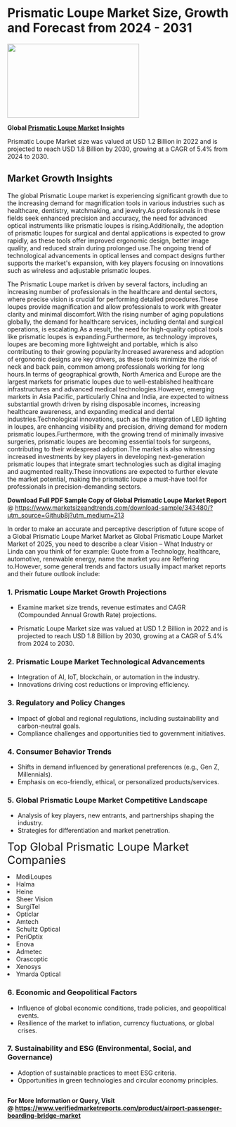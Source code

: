 <H1>Prismatic Loupe Market Size, Growth and Forecast from 2024 - 2031</H1><img class="aligncenter size-medium wp-image-584254" src="https://thirdeyenews.in/wp-content/uploads/2024/09/Global-Market-Research-300x168.jpeg" alt="" width="300" height="168" /><p><strong>Global&nbsp;<a href="https://www.marketsizeandtrends.com/download-sample/343480/?utm_source=Github8j?utm_medium=213">Prismatic Loupe Market</a> Insights</strong></p><p>Prismatic Loupe Market size was valued at USD 1.2 Billion in 2022 and is projected to reach USD 1.8 Billion by 2030, growing at a CAGR of 5.4% from 2024 to 2030.</p><p><h2>Market Growth Insights</h2> <p>The global Prismatic Loupe market is experiencing significant growth due to the increasing demand for magnification tools in various industries such as healthcare, dentistry, watchmaking, and jewelry.As professionals in these fields seek enhanced precision and accuracy, the need for advanced optical instruments like prismatic loupes is rising.Additionally, the adoption of prismatic loupes for surgical and dental applications is expected to grow rapidly, as these tools offer improved ergonomic design, better image quality, and reduced strain during prolonged use.The ongoing trend of technological advancements in optical lenses and compact designs further supports the market's expansion, with key players focusing on innovations such as wireless and adjustable prismatic loupes.</p> <p>The Prismatic Loupe market is driven by several factors, including an increasing number of professionals in the healthcare and dental sectors, where precise vision is crucial for performing detailed procedures.These loupes provide magnification and allow professionals to work with greater clarity and minimal discomfort.With the rising number of aging populations globally, the demand for healthcare services, including dental and surgical operations, is escalating.As a result, the need for high-quality optical tools like prismatic loupes is expanding.Furthermore, as technology improves, loupes are becoming more lightweight and portable, which is also contributing to their growing popularity.Increased awareness and adoption of ergonomic designs are key drivers, as these tools minimize the risk of neck and back pain, common among professionals working for long hours.In terms of geographical growth, North America and Europe are the largest markets for prismatic loupes due to well-established healthcare infrastructures and advanced medical technologies.However, emerging markets in Asia Pacific, particularly China and India, are expected to witness substantial growth driven by rising disposable incomes, increasing healthcare awareness, and expanding medical and dental industries.Technological innovations, such as the integration of LED lighting in loupes, are enhancing visibility and precision, driving demand for modern prismatic loupes.Furthermore, with the growing trend of minimally invasive surgeries, prismatic loupes are becoming essential tools for surgeons, contributing to their widespread adoption.The market is also witnessing increased investments by key players in developing next-generation prismatic loupes that integrate smart technologies such as digital imaging and augmented reality.These innovations are expected to further elevate the market potential, making the prismatic loupe a must-have tool for professionals in precision-demanding sectors.<p><span class=""><strong>Download Full PDF Sample Copy of Global Prismatic Loupe Market Report</strong> @ <a href="https://www.marketsizeandtrends.com/download-sample/343480/?utm_source=Github8j?utm_medium=213" target="_blank">https://www.marketsizeandtrends.com/download-sample/343480/?utm_source=Github8j?utm_medium=213</a></span></p><p>In order to make an accurate and perceptive description of future scope of a Global&nbsp;Prismatic Loupe Market Market as Global&nbsp;Prismatic Loupe Market Market of 2025, you need to describe a clear Vision &ndash; What Industry or Linda can you think of for example: Quote from a Technology, healthcare, automotive, renewable energy, name the market you are Reffering to.However, some general trends and factors usually impact market reports and their future outlook include:</p><h3>1.&nbsp;<strong>Prismatic Loupe Market Growth Projections</strong></h3><ul><li>Examine market size trends, revenue estimates and CAGR (Compounded Annual Growth Rate) projections.</li><li><p>Prismatic Loupe Market size was valued at USD 1.2 Billion in 2022 and is projected to reach USD 1.8 Billion by 2030, growing at a CAGR of 5.4% from 2024 to 2030.</p></li></ul><h3>2.&nbsp;<strong>Prismatic Loupe Market Technological Advancements</strong></h3><ul><li>Integration of AI, IoT, blockchain, or automation in the industry.</li><li>Innovations driving cost reductions or improving efficiency.</li></ul><h3>3.&nbsp;<strong>Regulatory and Policy Changes</strong></h3><ul><li>Impact of global and regional regulations, including sustainability and carbon-neutral goals.</li><li>Compliance challenges and opportunities tied to government initiatives.</li></ul><h3>4.&nbsp;<strong>Consumer Behavior Trends</strong></h3><ul><li>Shifts in demand influenced by generational preferences (e.g., Gen Z, Millennials).</li><li>Emphasis on eco-friendly, ethical, or personalized products/services.</li></ul><h3>5.&nbsp;<strong>Global Prismatic Loupe Market Competitive Landscape</strong></h3><ul><li>Analysis of key players, new entrants, and partnerships shaping the industry.</li><li>Strategies for differentiation and market penetration.</li></ul><p data-pm-slice="1 1 []"><span style="color: inherit; font-family: inherit; font-size: 25px;">Top Global Prismatic Loupe Market Companies</span></p><div class="" data-test-id=""><p><li>MediLoupes</li><li> Halma</li><li> Heine</li><li> Sheer Vision</li><li> SurgiTel</li><li> Opticlar</li><li> Amtech</li><li> Schultz Optical</li><li> PeriOptix</li><li> Enova</li><li> Admetec</li><li> Orascoptic</li><li> Xenosys</li><li> Ymarda Optical</li></p></div><h3>6.&nbsp;<strong>Economic and Geopolitical Factors</strong></h3><ul><li>Influence of global economic conditions, trade policies, and geopolitical events.</li><li>Resilience of the market to inflation, currency fluctuations, or global crises.</li></ul><h3>7.&nbsp;<strong>Sustainability and ESG (Environmental, Social, and Governance)</strong></h3><ul><li>Adoption of sustainable practices to meet ESG criteria.</li><li>Opportunities in green technologies and circular economy principles.</li></ul><h2><strong style="font-size: 14px;">For More Information or Query, Visit @&nbsp;</strong><a style="background-color: #ffffff; font-size: 14px;" href="https://www.marketsizeandtrends.com/report/prismatic-loupe-market/" target="_blank">https://www.verifiedmarketreports.com/product/airport-passenger-boarding-bridge-market</a></h2>
